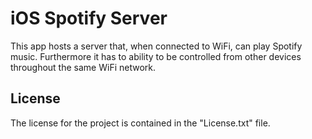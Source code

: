 # iOS Spotify Server

This app hosts a server that, when connected to WiFi, can play Spotify music. Furthermore it has to ability to be controlled from other devices throughout the same WiFi network.

## License

The license for the project is contained in the "License.txt" file.

